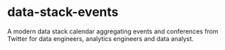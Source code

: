 # data-stack-events
A modern data stack calendar aggregating events and conferences from Twitter for data engineers, analytics engineers and data analyst.
